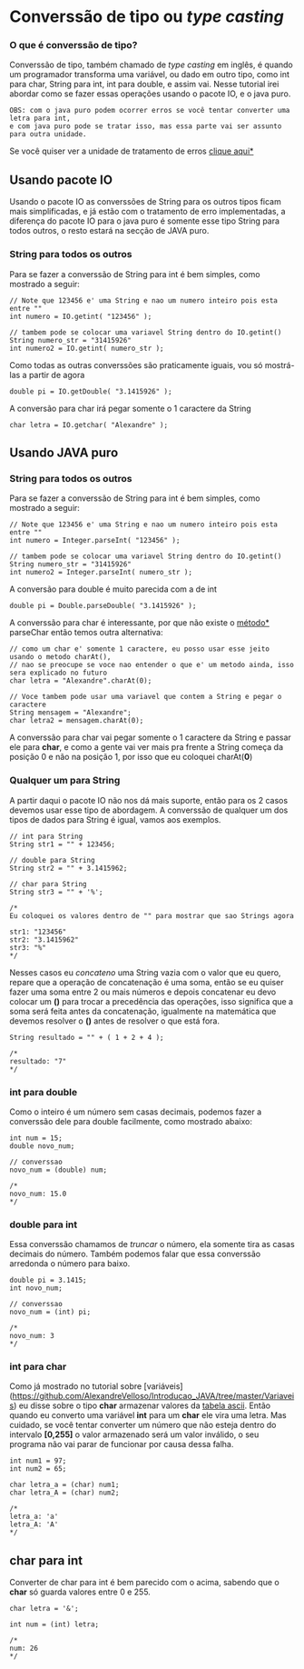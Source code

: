 # Converssão de tipo ou *type casting*

### O que é converssão de tipo?
Converssão de tipo, também chamado de *type casting* em inglês, é quando um programador transforma uma variável, ou dado em outro tipo, como int para char, String para int, int para double, e assim vai. Nesse tutorial irei abordar como se fazer essas operações usando o pacote IO, e o java puro.

```
OBS: com o java puro podem ocorrer erros se você tentar converter uma letra para int,
e com java puro pode se tratar isso, mas essa parte vai ser assunto para outra unidade.
```

Se você quiser ver a unidade de tratamento de erros [clique aqui*](CONVERSSAO.md)

## Usando pacote IO
Usando o pacote IO as converssões de String para os outros tipos ficam mais simplificadas, e já estão com o tratamento de erro implementadas, a diferença do pacote IO para o java puro é somente esse tipo String para todos outros, o resto estará na secção de JAVA puro.

### String para todos os outros
Para se fazer a converssão de String para int é bem simples, como mostrado a seguir:

```
// Note que 123456 e' uma String e nao um numero inteiro pois esta entre ""
int numero = IO.getint( "123456" );

// tambem pode se colocar uma variavel String dentro do IO.getint()
String numero_str = "31415926"
int numero2 = IO.getint( numero_str );
```

Como todas as outras converssões são praticamente iguais, vou só mostrá-las a partir de agora

```
double pi = IO.getDouble( "3.1415926" );
```

A conversão para char irá pegar somente o 1 caractere da String

```
char letra = IO.getchar( "Alexandre" );
```

## Usando JAVA puro

### String para todos os outros
Para se fazer a converssão de String para int é bem simples, como mostrado a seguir:

```
// Note que 123456 e' uma String e nao um numero inteiro pois esta entre ""
int numero = Integer.parseInt( "123456" );

// tambem pode se colocar uma variavel String dentro do IO.getint()
String numero_str = "31415926"
int numero2 = Integer.parseInt( numero_str );
```

A conversão para double é muito parecida com a de int

```
double pi = Double.parseDouble( "3.1415926" );
```

A converssão para char é interessante, por que não existe o [método*](CONVERSSAO.md) parseChar então temos outra alternativa:

```
// como um char e' somente 1 caractere, eu posso usar esse jeito usando o metodo charAt(),
// nao se preocupe se voce nao entender o que e' um metodo ainda, isso sera explicado no futuro
char letra = "Alexandre".charAt(0);

// Voce tambem pode usar uma variavel que contem a String e pegar o caractere
String mensagem = "Alexandre";
char letra2 = mensagem.charAt(0);
```

A converssão para char vai pegar somente o 1 caractere da String e passar ele para **char**, e como a gente vai ver mais pra frente a String começa da posição 0 e não na posição 1, por isso que eu coloquei charAt(**0**)

### Qualquer um para String

A partir daqui o pacote IO não nos dá mais suporte, então para os 2 casos devemos usar esse tipo de abordagem. A converssão de qualquer um dos tipos de dados para String é igual, vamos aos exemplos.

```
// int para String
String str1 = "" + 123456;

// double para String
String str2 = "" + 3.1415962;

// char para String
String str3 = "" + '%';

/*
Eu coloquei os valores dentro de "" para mostrar que sao Strings agora

str1: "123456"
str2: "3.1415962"
str3: "%"
*/
```

Nesses casos eu *concateno* uma String vazia com o valor que eu quero, repare que a operação de concatenação é uma soma, então se eu quiser fazer uma soma entre 2 ou mais números e depois concatenar eu devo colocar um **()** para trocar a precedência das operações, isso significa que a soma será feita antes da concatenação, igualmente na matemática que devemos resolver o **()** antes de resolver o que está fora.

```
String resultado = "" + ( 1 + 2 + 4 );

/*
resultado: "7"
*/
```

### int para double
Como o inteiro é um número sem casas decimais, podemos fazer a converssão dele para double facilmente, como mostrado abaixo:
```
int num = 15;
double novo_num;

// converssao
novo_num = (double) num;

/*
novo_num: 15.0
*/
```

### double para int
Essa converssão chamamos de *truncar* o número, ela somente tira as casas decimais do número. Também podemos falar que essa converssão arredonda o número para baixo.
```
double pi = 3.1415;
int novo_num;

// converssao
novo_num = (int) pi;

/*
novo_num: 3
*/
```

### int para char
Como já mostrado no tutorial sobre [variáveis] (https://github.com/AlexandreVelloso/Introducao_JAVA/tree/master/Variaveis) eu disse sobre o tipo **char** armazenar valores da [tabela ascii](http://ic.unicamp.br/~everton/aulas/hardware/tabelaASCII.pdf). Então quando eu converto uma variável **int** para um **char** ele vira uma letra. Mas cuidado, se você tentar converter um número que não esteja dentro do intervalo **[0,255]** o valor armazenado será um valor inválido, o seu programa não vai parar de funcionar por causa dessa falha.

```
int num1 = 97;
int num2 = 65;

char letra_a = (char) num1;
char letra_A = (char) num2;

/*
letra_a: 'a'
letra_A: 'A'
*/
```

## char para int
Converter de char para int é bem parecido com o acima, sabendo que o **char** só guarda valores entre 0 e 255.

```
char letra = '&';

int num = (int) letra;

/*
num: 26
*/
```
